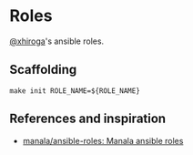 # Roles
[@xhiroga](https://github.com/xhiroga)'s ansible roles.

## Scaffolding

```shell
make init ROLE_NAME=${ROLE_NAME}
```

## References and inspiration

- [manala/ansible-roles: Manala ansible roles](https://github.com/manala/ansible-roles)
